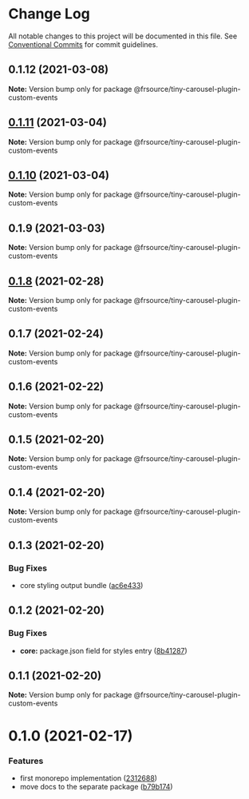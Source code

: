 # Change Log

All notable changes to this project will be documented in this file.
See [Conventional Commits](https://conventionalcommits.org) for commit guidelines.

## 0.1.12 (2021-03-08)

**Note:** Version bump only for package @frsource/tiny-carousel-plugin-custom-events





## [0.1.11](https://github.com/FRSource/tiny-carousel/compare/@frsource/tiny-carousel-plugin-custom-events@0.1.10...@frsource/tiny-carousel-plugin-custom-events@0.1.11) (2021-03-04)

**Note:** Version bump only for package @frsource/tiny-carousel-plugin-custom-events





## [0.1.10](https://github.com/FRSource/tiny-carousel/compare/@frsource/tiny-carousel-plugin-custom-events@0.1.9...@frsource/tiny-carousel-plugin-custom-events@0.1.10) (2021-03-04)

**Note:** Version bump only for package @frsource/tiny-carousel-plugin-custom-events





## 0.1.9 (2021-03-03)

**Note:** Version bump only for package @frsource/tiny-carousel-plugin-custom-events





## [0.1.8](https://github.com/FRSource/tiny-carousel/compare/@frsource/tiny-carousel-plugin-custom-events@0.1.7...@frsource/tiny-carousel-plugin-custom-events@0.1.8) (2021-02-28)

**Note:** Version bump only for package @frsource/tiny-carousel-plugin-custom-events





## 0.1.7 (2021-02-24)

**Note:** Version bump only for package @frsource/tiny-carousel-plugin-custom-events





## 0.1.6 (2021-02-22)

**Note:** Version bump only for package @frsource/tiny-carousel-plugin-custom-events





## 0.1.5 (2021-02-20)

**Note:** Version bump only for package @frsource/tiny-carousel-plugin-custom-events





## 0.1.4 (2021-02-20)

**Note:** Version bump only for package @frsource/tiny-carousel-plugin-custom-events





## 0.1.3 (2021-02-20)


### Bug Fixes

* core styling output bundle ([ac6e433](https://github.com/FRSource/tiny-carousel/commit/ac6e433d8496b99ab7ffb68cbf58bf8b6d3d0ce0))





## 0.1.2 (2021-02-20)


### Bug Fixes

* **core:** package.json field for styles entry ([8b41287](https://github.com/FRSource/tiny-carousel/commit/8b412873818cc94e6810f3247046477a53d150ed))





## 0.1.1 (2021-02-20)

**Note:** Version bump only for package @frsource/tiny-carousel-plugin-custom-events





# 0.1.0 (2021-02-17)


### Features

* first monorepo implementation ([2312688](https://github.com/FRSource/tiny-carousel/commit/2312688645844099d71c228e9c94c5313fe33a61))
* move docs to the separate package ([b79b174](https://github.com/FRSource/tiny-carousel/commit/b79b174774e401d09ba2fd3877475741282c6eca))
